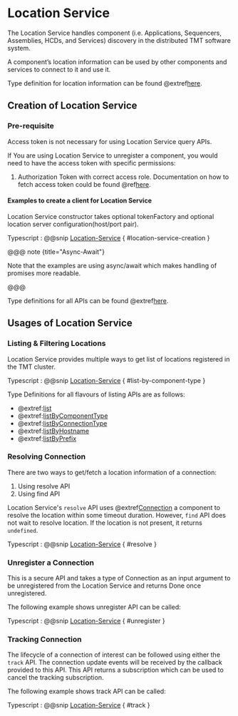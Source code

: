 # Location Service
The Location Service handles component (i.e. Applications, Sequencers, Assemblies, HCDs, and Services) discovery in the distributed TMT software system.

A component’s location information can be used by other components and services to connect to it and use it.

Type definition for location information can be found @extref[here](ts-docs:modules/models.html#location).

## Creation of Location Service

### Pre-requisite
Access token is not necessary for using Location Service query APIs.

If You are using Location Service to unregister a component, you would need to have the access token with specific permissions:

1. Authorization Token with correct access role.
 Documentation on how to fetch access token could be found @ref[here](../aas/csw-aas-js.md).

#### Examples to create a client for Location Service
Location Service constructor takes optional tokenFactory and optional location server configuration(host/port pair).

Typescript
: @@snip [Location-Service](../../../../example/src/documentation/location/LocationExample.ts) { #location-service-creation }

@@@ note {title="Async-Await"}

Note that the examples are using async/await which makes handling of promises more readable.

@@@

Type definitions for all APIs can be found @extref[here](ts-docs:interfaces/clients.locationservice.html).

## Usages of Location Service
### Listing & Filtering Locations
Location Service provides multiple ways to get list of locations registered in the TMT cluster.

Typescript
: @@snip [Location-Service](../../../../example/src/documentation/location/LocationExample.ts) { #list-by-component-type }

Type Definitions for all flavours of listing APIs are as follows:

- @extref:[list](ts-docs:interfaces/clients.locationservice.html#list)
- @extref:[listByComponentType](ts-docs:interfaces/clients.locationservice.html#listByComponentType)
- @extref:[listByConnectionType](ts-docs:interfaces/clients.locationservice.html#listByConnectionType)
- @extref:[listByHostname](ts-docs:interfaces/clients.locationservice.html#listByHostname)
- @extref:[listByPrefix](ts-docs:interfaces/clients.locationservice.html#listByPrefix)

### Resolving Connection

There are two ways to get/fetch a location information of a connection:

1. Using resolve API
2. Using find API


Location Service's `resolve` API uses @extref[Connection](ts-docs:modules/models.html#connection-1) a component to resolve the location within some timeout duration.
However, `find` API does not wait to resolve location. If the location is not present, it returns `undefined`.

Typescript
: @@snip [Location-Service](../../../../example/src/documentation/location/LocationExample.ts) { #resolve }

### Unregister a Connection
This is a secure API and takes a type of Connection as an input argument to be unregistered from the Location Service and returns Done once unregistered.

The following example shows unregister API can be called:

Typescript
: @@snip [Location-Service](../../../../example/src/documentation/location/LocationExample.ts) { #unregister }

### Tracking Connection
The lifecycle of a connection of interest can be followed using either the `track` API. The connection update events will be received by the callback provided to this API.
This API returns a subscription which can be used to cancel the tracking subscription.

The following example shows track API can be called:

Typescript
: @@snip [Location-Service](../../../../example/src/documentation/location/LocationExample.ts) { #track }
